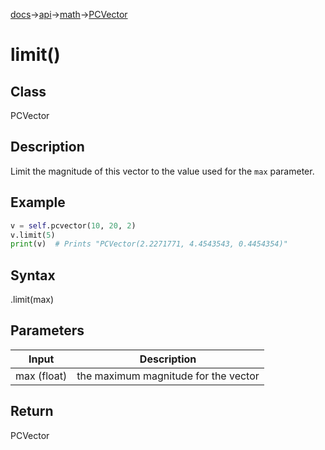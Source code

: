 [docs](/docs/)→[api](/docs/api)→[math](/docs/api/math/)→[PCVector](/docs/api/math/PCVector/PCVector.md)

# limit()

## Class

PCVector

## Description

Limit the magnitude of this vector to the value used for the `max` parameter.

## Example

```py
v = self.pcvector(10, 20, 2)
v.limit(5)
print(v)  # Prints "PCVector(2.2271771, 4.4543543, 0.4454354)"
``` 

## Syntax

.limit(max)

## Parameters

| Input | Description |
|-------|-------------|
| max	(float) | the maximum magnitude for the vector |

## Return

PCVector